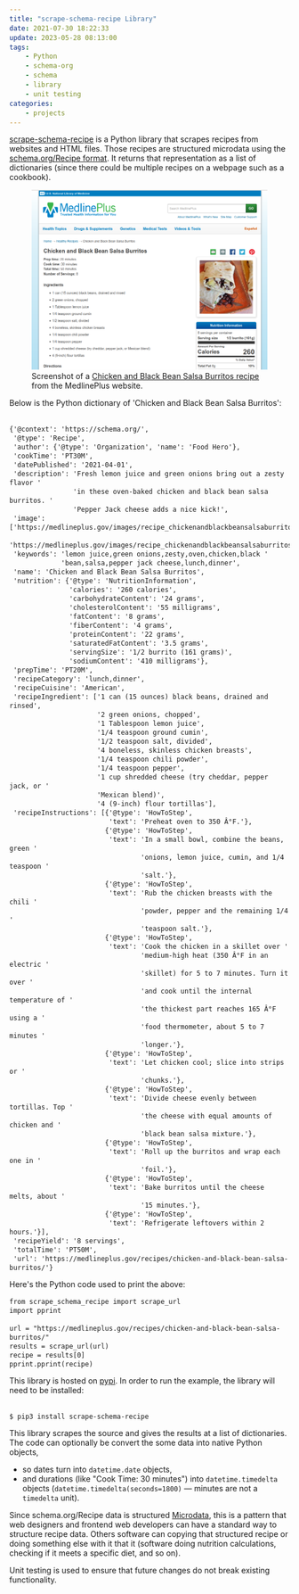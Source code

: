 ```yaml
---
title: "scrape-schema-recipe Library"
date: 2021-07-30 18:22:33
update: 2023-05-28 08:13:00
tags:
    - Python
    - schema-org
    - schema
    - library
    - unit testing
categories:
    - projects
---
```

[scrape-schema-recipe](https://github.com/micahcochran/scrape-schema-recipe) is a Python library that scrapes recipes from websites and HTML files.  Those recipes are structured microdata using the [schema.org/Recipe format](http://schema.org/Recipe/).  It returns that representation as a list of dictionaries (since there could be multiple recipes on a webpage such as a cookbook).


<figure>
    <img src="/images/ssr/ssr-medlineplus.webp">
    <figcaption>Screenshot of a <a href="https://medlineplus.gov/recipes/chicken-and-black-bean-salsa-burritos/">Chicken and Black Bean Salsa Burritos recipe</a> from the MedlinePlus website.</figcaption>
</figure>

Below is the Python dictionary of 'Chicken and Black Bean Salsa Burritos':
<pre><code class="python-html">
{'@context': 'https://schema.org/',
 '@type': 'Recipe',
 'author': {'@type': 'Organization', 'name': 'Food Hero'},
 'cookTime': 'PT30M',
 'datePublished': '2021-04-01',
 'description': 'Fresh lemon juice and green onions bring out a zesty flavor '
                'in these oven-baked chicken and black bean salsa burritos. '
                'Pepper Jack cheese adds a nice kick!',
 'image': ['https://medlineplus.gov/images/recipe_chickenandblackbeansalsaburritos.jpg',
           'https://medlineplus.gov/images/recipe_chickenandblackbeansalsaburritos_fb.jpg'],
 'keywords': 'lemon juice,green onions,zesty,oven,chicken,black '
             'bean,salsa,pepper jack cheese,lunch,dinner',
 'name': 'Chicken and Black Bean Salsa Burritos',
 'nutrition': {'@type': 'NutritionInformation',
               'calories': '260 calories',
               'carbohydrateContent': '24 grams',
               'cholesterolContent': '55 milligrams',
               'fatContent': '8 grams',
               'fiberContent': '4 grams',
               'proteinContent': '22 grams',
               'saturatedFatContent': '3.5 grams',
               'servingSize': '1/2 burrito (161 grams)',
               'sodiumContent': '410 milligrams'},
 'prepTime': 'PT20M',
 'recipeCategory': 'lunch,dinner',
 'recipeCuisine': 'American',
 'recipeIngredient': ['1 can (15 ounces) black beans, drained and rinsed',
                      '2 green onions, chopped',
                      '1 Tablespoon lemon juice',
                      '1/4 teaspoon ground cumin',
                      '1/2 teaspoon salt, divided',
                      '4 boneless, skinless chicken breasts',
                      '1/4 teaspoon chili powder',
                      '1/4 teaspoon pepper',
                      '1 cup shredded cheese (try cheddar, pepper jack, or '
                      'Mexican blend)',
                      '4 (9-inch) flour tortillas'],
 'recipeInstructions': [{'@type': 'HowToStep',
                         'text': 'Preheat oven to 350 Â°F.'},
                        {'@type': 'HowToStep',
                         'text': 'In a small bowl, combine the beans, green '
                                 'onions, lemon juice, cumin, and 1/4 teaspoon '
                                 'salt.'},
                        {'@type': 'HowToStep',
                         'text': 'Rub the chicken breasts with the chili '
                                 'powder, pepper and the remaining 1/4 '
                                 'teaspoon salt.'},
                        {'@type': 'HowToStep',
                         'text': 'Cook the chicken in a skillet over '
                                 'medium-high heat (350 Â°F in an electric '
                                 'skillet) for 5 to 7 minutes. Turn it over '
                                 'and cook until the internal temperature of '
                                 'the thickest part reaches 165 Â°F using a '
                                 'food thermometer, about 5 to 7 minutes '
                                 'longer.'},
                        {'@type': 'HowToStep',
                         'text': 'Let chicken cool; slice into strips or '
                                 'chunks.'},
                        {'@type': 'HowToStep',
                         'text': 'Divide cheese evenly between tortillas. Top '
                                 'the cheese with equal amounts of chicken and '
                                 'black bean salsa mixture.'},
                        {'@type': 'HowToStep',
                         'text': 'Roll up the burritos and wrap each one in '
                                 'foil.'},
                        {'@type': 'HowToStep',
                         'text': 'Bake burritos until the cheese melts, about '
                                 '15 minutes.'},
                        {'@type': 'HowToStep',
                         'text': 'Refrigerate leftovers within 2 hours.'}],
 'recipeYield': '8 servings',
 'totalTime': 'PT50M',
 'url': 'https://medlineplus.gov/recipes/chicken-and-black-bean-salsa-burritos/'}
</code></pre>

Here's the Python code used to print the above:
<pre><code id="codebox" class="python-html clipboard" aria-describedby="tooltip" title="Click to copy">from scrape_schema_recipe import scrape_url
import pprint

url = "https://medlineplus.gov/recipes/chicken-and-black-bean-salsa-burritos/"
results = scrape_url(url)
recipe = results[0]
pprint.pprint(recipe)
</code></pre>

This library is hosted on [pypi](https://pypi.org/project/scrape-schema-recipe/). In order to run the example, the library will need to be installed:
<pre><code class="bash-html">
$ pip3 install scrape-schema-recipe
</code></pre>

This library scrapes the source and gives the results at a list of dictionaries.  The code can optionally be convert the some data into native Python objects, 
* so dates turn into `datetime.date` objects, 
* and durations (like "Cook Time: 30 minutes") into `datetime.timedelta` objects (`datetime.timedelta(seconds=1800)` &mdash; minutes are not a `timedelta` unit).

Since schema.org/Recipe data is structured [Microdata](https://developer.mozilla.org/en-US/docs/Web/HTML/Microdata), this is a pattern that web designers and frontend web developers can have a standard way to structure recipe data.  Others software can copying that structured recipe or doing something else with it that it (software doing nutrition calculations, checking if it meets a specific diet, and so on).

Unit testing is used to ensure that future changes do not break existing functionality.



<script src="https://cdnjs.cloudflare.com/ajax/libs/highlight.js/11.7.0/highlight.min.js"></script>
<script>hljs.highlightAll();</script>
